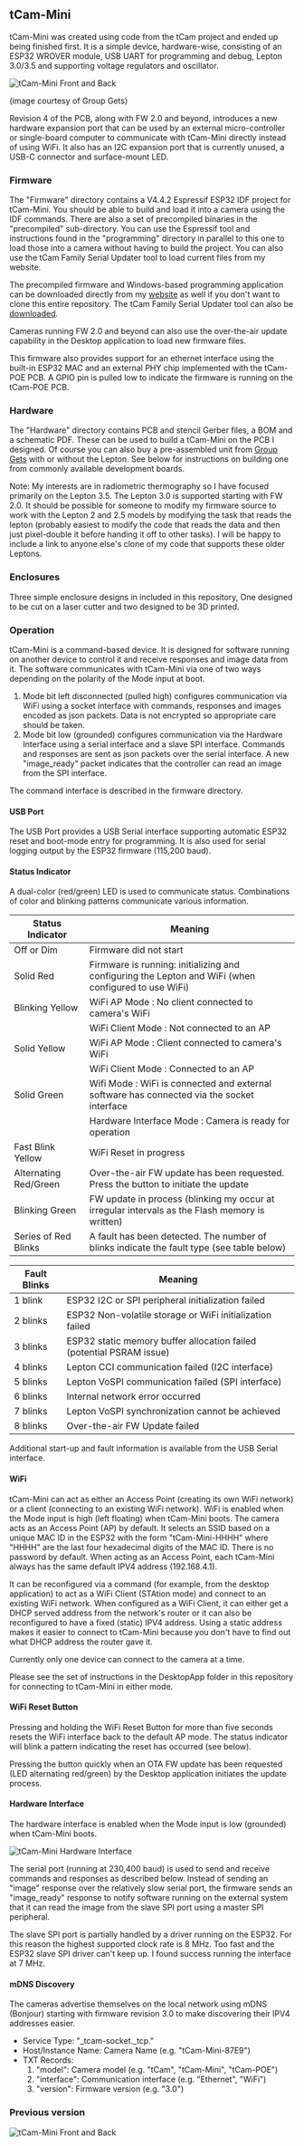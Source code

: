 ## tCam-Mini
tCam-Mini was created using code from the tCam project and ended up being finished first.  It is a simple device, hardware-wise, consisting of an ESP32 WROVER module, USB UART for programming and debug, Lepton 3.0/3.5 and supporting voltage regulators and oscillator.

![tCam-Mini Front and Back](pictures/tcam_mini_pcb_r4.png)

(image courtesy of Group Gets)

Revision 4 of the PCB, along with FW 2.0 and beyond, introduces a new hardware expansion port that can be used by an external micro-controller or single-board computer to communicate with tCam-Mini directly instead of using WiFi.  It also has an I2C expansion port that is currently unused, a USB-C connector and surface-mount LED.

### Firmware
The "Firmware" directory contains a V4.4.2 Espressif ESP32 IDF project for tCam-Mini. You should be able to build and load it into a camera using the IDF commands.  There are also a set of precompiled binaries in the "precompiled" sub-directory.  You can use the Espressif tool and instructions found in the "programming" directory in parallel to this one to load those into a camera without having to build the project.  You can also use the tCam Family Serial Updater tool to load current files from my website.

The precompiled firmware and Windows-based programming application can be downloaded directly from my [website](http://danjuliodesigns.com/products/tcam_mini.html) as well if you don't want to clone this entire repository.  The tCam Family Serial Updater tool can also be [downloaded](https://danjuliodesigns.com/products/tcam.html).

Cameras running FW 2.0 and beyond can also use the over-the-air update capability in the Desktop application to load new firmware files.

This firmware also provides support for an ethernet interface using the built-in ESP32 MAC and an external PHY chip implemented with the tCam-POE PCB.  A GPIO pin is pulled low to indicate the firmware is running on the tCam-POE PCB.

### Hardware
The "Hardware" directory contains PCB and stencil Gerber files, a BOM and a schematic PDF.  These can be used to build a tCam-Mini on the PCB I designed.  Of course you can also buy a pre-assembled unit from [Group Gets](https://store.groupgets.com/products/tcam-mini) with or without the Lepton.  See below for instructions on building one from commonly available development boards.

Note: My interests are in radiometric thermography so I have focused primarily on the Lepton 3.5.  The Lepton 3.0 is supported starting with FW 2.0.  It should be possible for someone to modify my firmware source to work with the Lepton 2 and 2.5 models by modifying the task that reads the lepton (probably easiest to modify the code that reads the data and then just pixel-double it before handing it off to other tasks).  I will be happy to include a link to anyone else's clone of my code that supports these older Leptons.

### Enclosures
Three simple enclosure designs in included in this repository, One designed to be cut on a laser cutter and two designed to be 3D printed.

### Operation
tCam-Mini is a command-based device.  It is designed for software running on another device to control it and receive responses and image data from it.  The software communicates with tCam-Mini via one of two ways depending on the polarity of the Mode input at boot.

1. Mode bit left disconnected (pulled high) configures communication via WiFi using a socket interface with commands, responses and images encoded as json packets.  Data is not encrypted so appropriate care should be taken.
2. Mode bit low (grounded) configures communication via the Hardware Interface using a serial interface and a slave SPI interface.  Commands and responses are sent as json packets over the serial interface.  A new "image_ready" packet indicates that the controller can read an image from the SPI interface.

The command interface is described in the firmware directory.

#### USB Port
The USB Port provides a USB Serial interface supporting automatic ESP32 reset and boot-mode entry for programming.  It is also used for serial logging output by the ESP32 firmware (115,200 baud).

#### Status Indicator
A dual-color (red/green) LED is used to communicate status.  Combinations of color and blinking patterns communicate various information.

| Status Indicator | Meaning |
| --- | --- |
| Off or Dim | Firmware did not start |
| Solid Red | Firmware is running: initializing and configuring the Lepton and WiFi (when configured to use WiFi) |
| Blinking Yellow | WiFi AP Mode : No client connected to camera's WiFi |
|  | WiFi Client Mode : Not connected to an AP |
| Solid Yellow | WiFi AP Mode : Client connected to camera's WiFi |
|  | WiFi Client Mode : Connected to an AP |
| Solid Green | Wifi Mode : WiFi is connected and external software has connected via the socket interface |
|  | Hardware Interface Mode : Camera is ready for operation |
| Fast Blink Yellow | WiFi Reset in progress |
| Alternating Red/Green | Over-the-air FW update has been requested.  Press the button to initiate the update |
| Blinking Green | FW update in process (blinking my occur at irregular intervals as the Flash memory is written) |
| Series of Red Blinks | A fault has been detected.  The number of blinks indicate the fault type (see table below) |


| Fault Blinks | Meaning |
| --- | --- |
| 1 blink | ESP32 I2C or SPI peripheral initialization failed |
| 2 blinks | ESP32 Non-volatile storage or WiFi initialization failed |
| 3 blinks | ESP32 static memory buffer allocation failed (potential PSRAM issue) |
| 4 blinks | Lepton CCI communication failed (I2C interface) |
| 5 blinks | Lepton VoSPI communication failed (SPI interface) |
| 6 blinks | Internal network error occurred |
| 7 blinks | Lepton VoSPI synchronization cannot be achieved |
| 8 blinks | Over-the-air FW Update failed |

Additional start-up and fault information is available from the USB Serial interface.

#### WiFi
tCam-Mini can act as either an Access Point (creating its own WiFi network) or a client (connecting to an existing WiFi network).  WiFi is enabled when the Mode input is high (left floating) when tCam-Mini boots.  The camera acts as an Access Point (AP) by default.  It selects an SSID based on a unique MAC ID in the ESP32 with the form "tCam-Mini-HHHH" where "HHHH" are the last four hexadecimal digits of the MAC ID.  There is no password by default.  When acting as an Access Point, each tCam-Mini always has the same default IPV4 address (192.168.4.1).

It can be reconfigured via a command (for example, from the desktop application) to act as a WiFi Client (STAtion mode) and connect to an existing WiFi network.  When configured as a WiFi Client, it can either get a DHCP served address from the network's router or it can also be reconfigured to have a fixed (static) IPV4 address.  Using a static address makes it easier to connect to tCam-Mini because you don't have to find out what DHCP address the router gave it.

Currently only one device can connect to the camera at a time.

Please see the set of instructions in the DesktopApp folder in this repository for connecting to tCam-Mini in either mode.

#### WiFi Reset Button
Pressing and holding the WiFi Reset Button for more than five seconds resets the WiFi interface back to the default AP mode.  The status indicator will blink a pattern indicating the reset has occurred (see below).

Pressing the button quickly when an OTA FW update has been requested (LED alternating red/green) by the Desktop application initiates the update process.

#### Hardware Interface
The hardware interface is enabled when the Mode input is low (grounded) when tCam-Mini boots.

![tCam-Mini Hardware Interface](pictures/hw_if.png)

The serial port (running at 230,400 baud) is used to send and receive commands and responses as described below.  Instead of sending an "image" response over the relatively slow serial port, the firmware sends an "image_ready" response to notify software running on the external system that it can read the image from the slave SPI port using a master SPI peripheral.

The slave SPI port is partially handled by a driver running on the ESP32.  For this reason the highest supported clock rate is 8 MHz.  Too fast and the ESP32 slave SPI driver can't keep up.  I found success running the interface at 7 MHz.

#### mDNS Discovery
The cameras advertise themselves on the local network using mDNS (Bonjour) starting with firmware revision 3.0 to make discovering their IPV4 addresses easier.

* Service Type: "\_tcam-socket._tcp."
* Host/Instance Name: Camera Name (e.g. "tCam-Mini-87E9")
* TXT Records:
	1. "model": Camera model (e.g. "tCam", "tCam-Mini", "tCam-POE")
	2. "interface": Communication interface (e.g. "Ethernet", "WiFi")
	3. "version": Firmware version (e.g. "3.0")

### Previous version
![tCam-Mini Front and Back](pictures/tcam_mini_pcb_r2.png)
